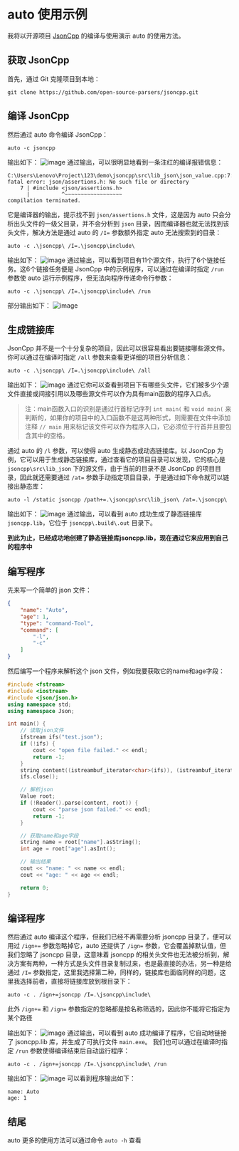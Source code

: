 # auto 使用示例

我将以开源项目 [JsonCpp](https://github.com/open-source-parsers/jsoncpp.git) 的编译与使用演示 auto 的使用方法。

## 获取 JsonCpp
首先，通过 Git 克隆项目到本地：
```shell
git clone https://github.com/open-source-parsers/jsoncpp.git
```

## 编译 JsonCpp
然后通过 auto 命令编译 JsonCpp：
```shell
auto -c jsoncpp
```
输出如下：
![image](./autocjsoncpp.png)
通过输出，可以很明显地看到一条注红的编译报错信息：
```shell
C:\Users\Lenovo\Project\123\demo\jsoncpp\src\lib_json\json_value.cpp:7:10: fatal error: json/assertions.h: No such file or directory
    7 | #include <json/assertions.h>
      |          ^~~~~~~~~~~~~~~~~~~
compilation terminated.
```
它是编译器的输出，提示找不到 `json/assertions.h` 文件，这是因为 auto 只会分析出头文件的一级父目录，并不会分析到 `json` 目录，因而编译器也就无法找到该头文件，解决方法是通过 auto 的 `/I=` 参数额外指定 auto 无法搜索到的目录：
```shell
auto -c .\jsoncpp\ /I=.\jsoncpp\include\
```
输出如下：
![image](./autocI.png)
通过输出，可以看到项目有11个源文件，执行了6个链接任务。这6个链接任务便是 JsonCpp 中的示例程序，可以通过在编译时指定 `/run` 参数使 auto 运行示例程序，但无法向程序传递命令行参数：
```shell
auto -c .\jsoncpp\ /I=.\jsoncpp\include\ /run
```
部分输出如下：
![image](./autocrun.png)

## 生成链接库
JsonCpp 并不是一个十分复杂的项目，因此可以很容易看出要链接哪些源文件。你可以通过在编译时指定 `/all` 参数来查看更详细的项目分析信息：
```shell
auto -c .\jsoncpp\ /I=.\jsoncpp\include\ /all
```
输出如下：
![image](./autocall.png)
通过它你可以查看到项目下有哪些头文件，它们被多少个源文件直接或间接引用以及哪些源文件可以作为具有main函数的程序入口点。

> 注：main函数入口的识别是通过行首标记序列 `int main(` 和 `void main(` 来判断的，如果你的项目中的入口函数不是这两种形式，则需要在文件中添加注释 `// main` 用来标记该文件可以作为程序入口，它必须位于行首并且要包含其中的空格。

通过 auto 的 `/l` 参数，可以使得 auto 生成静态或动态链接库。以 JsonCpp 为例，它可以用于生成静态链接库，通过查看它的项目目录可以发现，它的核心是 `jsoncpp\src\lib_json` 下的源文件，由于当前的目录不是 JsonCpp 的项目目录，因此就还需要通过 `/at=` 参数手动指定项目目录，于是通过如下命令就可以链接出静态库：
```shell
auto -l /static jsoncpp /path+=.\jsoncpp\src\lib_json\ /at=.\jsoncpp\
```
输出如下：
![image](./autolib.png)
通过输出，可以看到 auto 成功生成了静态链接库 `jsoncpp.lib`，它位于 `jsoncpp\.build\.out` 目录下。

**到此为止，已经成功地创建了静态链接库jsoncpp.lib，现在通过它来应用到自己的程序中**

## 编写程序

先来写一个简单的 json 文件：
```json
{
    "name": "Auto",
    "age": 1,
    "type": "command-Tool",
    "command": [
        "-l",
        "-c"
    ]
}
```

然后编写一个程序来解析这个 json 文件，例如我要获取它的name和age字段：
```c++
#include <fstream>
#include <iostream>
#include <json/json.h>
using namespace std;
using namespace Json;

int main() {
    // 读取json文件
    ifstream ifs("test.json");
    if (!ifs) {
        cout << "open file failed." << endl;
        return -1;
    }
    string content((istreambuf_iterator<char>(ifs)), (istreambuf_iterator<char>()));
    ifs.close();

    // 解析json
    Value root;
    if (!Reader().parse(content, root)) {
        cout << "parse json failed." << endl;
        return -1;
    }

    // 获取name和age字段
    string name = root["name"].asString();
    int age = root["age"].asInt();

    // 输出结果
    cout << "name: " << name << endl;
    cout << "age: " << age << endl;

    return 0;
}
```

## 编译程序

然后通过 auto 编译这个程序，但我们已经不再需要分析 jsoncpp 目录了，便可以用过 `/ign+=` 参数忽略掉它，auto 还提供了 `/ign=` 参数，它会覆盖掉默认值，但我们忽略了 jsoncpp 目录，这意味着 jsoncpp 的相关头文件也无法被分析到，解决方案有两种，一种方式是头文件目录复制过来，也是最直接的办法，另一种是给通过 `/I=` 参数指定，这里我选择第二种，同样的，链接库也面临同样的问题，这里我选择前者，直接将链接库放到根目录下：
```shell
auto -c . /ign+=jsoncpp /I=.\jsoncpp\include\
```
此外 `/ign+=` 和 `/ign=` 参数指定的忽略都是按名称筛选的，因此你不能将它指定为某个路径

输出如下：
![image](./autocmain.png)
通过输出，可以看到 auto 成功编译了程序，它自动地链接了 jsoncpp.lib 库，并生成了可执行文件 `main.exe`。
我们也可以通过在编译时指定 `/run` 参数使得编译结束后自动运行程序：
```shell
auto -c . /ign+=jsoncpp /I=.\jsoncpp\include\ /run
```
输出如下：
![image](./autocrunmain.png)
可以看到程序输出如下：
```
name: Auto
age: 1
```

## 结尾

auto 更多的使用方法可以通过命令 `auto -h` 查看
